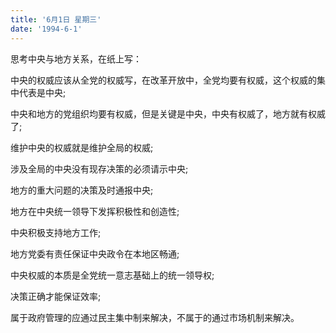 ```yaml
---
title: '6月1日 星期三'
date: '1994-6-1'
---
```


思考中央与地方关系，在纸上写：

中央的权威应该从全党的权威写，在改革开放中，全党均要有权威，这个权威的集中代表是中央;

中央和地方的党组织均要有权威，但是关键是中央，中央有权威了，地方就有权威了;

维护中央的权威就是维护全局的权威;

涉及全局的中央没有现存决策的必须请示中央;

地方的重大问题的决策及时通报中央;

地方在中央统一领导下发挥积极性和创造性;

中央积极支持地方工作;

地方党委有责任保证中央政令在本地区畅通;

中央权威的本质是全党统一意志基础上的统一领导权;

决策正确才能保证效率;

属于政府管理的应通过民主集中制来解决，不属于的通过市场机制来解决。

